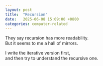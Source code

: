 ```yaml
---
layout: post
title:  "Recursion"
date:   2025-06-08 15:09:00 +0800
categories: computer-related
---
```


They say recursion has more readability.  
But it seems to me a hall of mirrors.  

I write the iterative version first,  
and then try to understand the recursive one.  